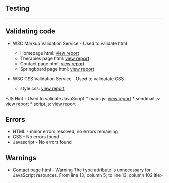 ## Testing
-----------------


## Validating code

* W3C Markup Validation Service - Used to validate html
    * Homepage html: [view report](assets/images/testing/index.htmlchecker.pdf) 
    * Therapies page html: [view report](assets/images/testing/therapies.htmlchecker.pdf) 
    * Contact page html: [view report](assets/images/testing/contact.htmlchecker.pdf)
    * Springboard page html: [view report](assets/images/testing/springboard.htmlchecker.pdf)

* W3C CSS Validation Service - Used to validatate CSS
    * style.css: [view report](assets/images/testing/cssvalidatorresults.pdf) 

*JS Hint - Used to validate JavaScript
    * maps.js: [view report](assets/images/training/jshintmapsjs.PNG) 
    * sendmail.js: [view report](assets/images/training/jshintsendmailjs.PNG) 
    * script.js: [view report](assets/images/training/jshintscriptjs.PNG)


## Errors

* HTML - minor errors resolved, no errors remaining
* CSS - No errors found 
* Javascript - No errors found


## Warnings

* Contact page html - Warning The type attribute is unnecessary for JavaScript resources. From line 13, column 5; to line 13, column 102
        itle> <script type="text/javascript" src="https://cdn.jsdelivr.net/npm/emailjs-com@2/dist/email.min.js"></scri
    * Fix: I have left this warning as this this is the code EmailJS ask to be pasted into the head element
* Contact page html - Warning The type attribute is unnecessary for JavaScript resources. From line 14, column 5; to line 14, column 35
        ript> <script type="text/javascript">
    * Fix: I have left this warning as this this is the code EmailJS ask to be pasted into the head element 
* Contact page html - Warning Section lacks heading. Consider using h2 - h6 elements to add identifying headings to all sections.
        From line 64, column 1; to line 64, column 9
    * Fix: Removed <section></section> from maps section which resolved this warning
* CSS - No Warnings found
* JavaScript - 'const' is available in ES6 (use 'esversion: 6') or Mozilla JS extensions (use moz).
    * Fix: /*jshint esversion: 6 */ was added to JSHint before js code resolved the issue.
      This fix I found on stackoverflow: https://stackoverflow.com/questions/27441803/why-does-jshint-throw-a-warning-if-i-am-using-const
* Script.js - Missing semicolon
    * Fix: Added missing semicolon


## Testing EmailJS API

* Email to Christine following form submission: [enquiry email](assets/images/training/websiteenquiry.pdf)
* Email to user from Christine Website (EmailJS): [auto response](assets/images/training/autoresponse.pdf)


## Testing User Experience (UX)


### First time user goals:

*  

### Returning user goals:

* 

### Frequent user goals:

*

 ## Further Testing

* 

## Known issues 

*